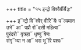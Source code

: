 +++
title = "१५ इन्द्रो विश्वैर्वीर्यै३ः"

+++
इ᳓न्द्रो वि᳓श्वैर् वीरि᳓यैः प᳓त्यमान  
उभे᳓ आ᳓ पप्रौ रो᳓दसी महित्वा᳓  
पुरंदरो᳓ वृत्रहा᳓ धृष्णु᳓षेणः  
संगृ᳓भ्या न आ᳓ भरा भू᳓रि पश्वः᳓